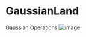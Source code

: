 # GaussianLand
Gaussian Operations
![image](https://github.com/BuildThingsWithPKR/GaussianLand/assets/157862225/7b2acc8e-7771-40a9-8aa0-cdddb5fb3a3a)



